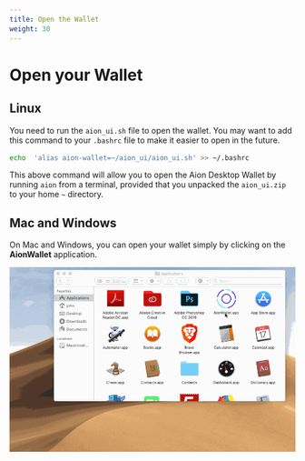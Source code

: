 ```yaml
---
title: Open the Wallet
weight: 30
---
```


# Open your Wallet

## Linux

You need to run the `aion_ui.sh` file to open the wallet. You may want to add this command to your `.bashrc` file to make it easier to open in the future.

```bash
echo  'alias aion-wallet=~/aion_ui/aion_ui.sh' >> ~/.bashrc
```

This above command will allow you to open the Aion Desktop Wallet by running `aion` from a terminal, provided that you unpacked the `aion_ui.zip` to your home `~` directory.

## Mac and Windows

On Mac and Windows, you can open your wallet simply by clicking on the **AionWallet** application.

![Aion Desktop Wallet Homescreen](images/mac-open-wallet.gif)